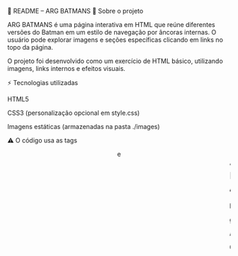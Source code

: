 📖 README – ARG BATMANS
🦇 Sobre o projeto

ARG BATMANS é uma página interativa em HTML que reúne diferentes versões do Batman em um estilo de navegação por âncoras internas.
O usuário pode explorar imagens e seções específicas clicando em links no topo da página.

O projeto foi desenvolvido como um exercício de HTML básico, utilizando imagens, links internos e efeitos visuais.

⚡ Tecnologias utilizadas

HTML5

CSS3 (personalização opcional em style.css)

Imagens estáticas (armazenadas na pasta ./images)

⚠️ O código usa as tags <center> e <marquee>, que são obsoletas no HTML5.
Caso queira modernizar, substitua por CSS flexbox e CSS animations.

📂 Estrutura de pastas
ARG-BATMANS/
│── index.html        # Página principal
│── style.css         # Estilos personalizados
│── /images           # Pasta com ícones e imagens dos Batmans
│    ├── icon.png
│    ├── home.png
│    ├── link absolute.png
│    ├── link redflash.png
│    ├── link beyond.png
│    ├── link flashpoint.png
│    ├── batman absolute.png
│    ├── redflash.jpg
│    ├── batman beyond.png
│    └── flashpoint.png

🎮 Como usar

Baixe ou clone este repositório:

git clone https://github.com/seu-usuario/ARG-BATMANS.git


Abra o arquivo index.html no navegador.

Clique nos botões (imagens) do menu inicial para navegar entre as diferentes versões do Batman.
